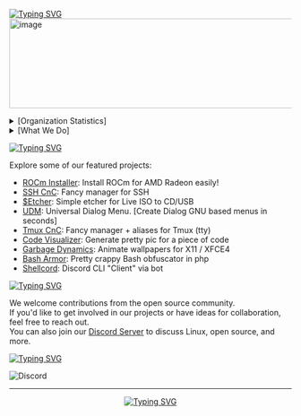 [![Typing SVG](https://readme-typing-svg.demolab.com?font=Fira+Code&size=40&duration=5500&pause=1500&color=4AF7ADD6&multiline=true&random=false&width=450&height=75&lines=%5BGNU-Szmelc%5D)](https://git.io/typing-svg)
<img src="https://github.com/GNU-Szmelc/.github/assets/95081005/063c3d66-5ea4-4581-ac6f-79f42ab6e61b" alt="image" width="640" height="160">

<details>
  <summary>[Organization Statistics]</summary>
  
  ¯\_(ツ)_/¯

</details>

<details>
  <summary>[What We Do]</summary>
  
> Szmelc.INC is the unquestionable leader in trash code, software and more! We love FOSS, we love garbage code and we love lunix!

</details>



[![Typing SVG](https://readme-typing-svg.demolab.com?font=Fira+Code&duration=5500&pause=1500&color=4AF7ADD6&multiline=true&random=false&width=450&height=25&lines=Our+Projects%3A)](https://git.io/typing-svg)

Explore some of our featured projects:

- [ROCm Installer](https://github.com/GNU-Szmelc/ROCm-Installer): Install ROCm for AMD Radeon easily!
- [SSH CnC](https://github.com/GNU-Szmelc/SSH-CnC): Fancy manager for SSH
- [$Etcher](https://github.com/GNU-Szmelc/Szmelc-Etcher): Simple etcher for Live ISO to CD/USB
- [UDM](https://github.com/GNU-Szmelc/UDM): Universal Dialog Menu. [Create Dialog GNU based menus in seconds]
- [Tmux CnC](https://github.com/GNU-Szmelc/Tmux-CnC): Fancy manager + aliases for Tmux (tty)
- [Code Visualizer](https://github.com/GNU-Szmelc/Code-Visualizer): Generate pretty pic for a piece of code
- [Garbage Dynamics](https://github.com/GNU-Szmelc/Garbage-Dynamics): Animate wallpapers for X11 / XFCE4
- [Bash Armor](https://github.com/GNU-Szmelc/BashArmor): Pretty crappy Bash obfuscator in php
- [Shellcord](https://github.com/GNU-Szmelc/Shellcord): Discord CLI "Client" via bot

[![Typing SVG](https://readme-typing-svg.demolab.com?font=Fira+Code&duration=5500&pause=1500&color=4AF7ADD6&multiline=true&random=false&width=450&height=25&lines=Get+Involved%3A)](https://git.io/typing-svg)

We welcome contributions from the open source community. \
If you'd like to get involved in our projects or have ideas for collaboration, feel free to reach out. \
You can also join our [Discord Server](https://discord.gg/CEMxQ4HMYA) to discuss Linux, open source, and more.

[![Typing SVG](https://readme-typing-svg.demolab.com?font=Fira+Code&duration=5500&pause=1500&color=4AF7ADD6&multiline=true&random=false&width=450&height=28&lines=Join+our+community%3A)](https://git.io/typing-svg)

![Discord](https://img.shields.io/discord/940431029037072416?style=for-the-badge&logo=discord&logoColor=hex&color=black)

---

<div align="center">
  
  [![Typing SVG](https://readme-typing-svg.demolab.com?font=Fira+Code&duration=5500&pause=1500&color=4AF7ADD6&center=true&multiline=true&random=false&width=450&height=25&lines=GNU+SZMELC+%C2%A9+2023)](https://git.io/typing-svg)
  
</div>
